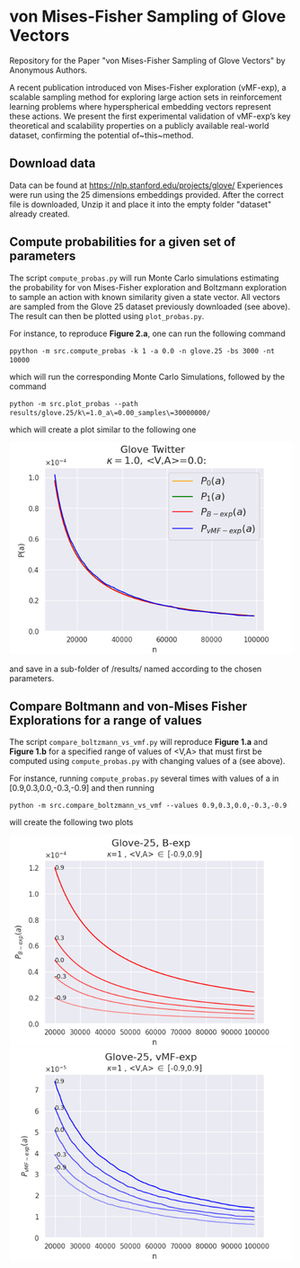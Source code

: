 # von Mises-Fisher Sampling of Glove Vectors
Repository for the Paper "von Mises-Fisher Sampling of Glove Vectors" by Anonymous Authors.

A recent publication introduced von Mises-Fisher exploration (vMF-exp), a scalable sampling method for exploring large action sets in reinforcement learning problems where hyperspherical embedding vectors represent these actions. We present the first experimental validation of vMF-exp’s key theoretical and scalability properties on a publicly available real-world dataset, confirming the potential of~this~method.

## Download data

Data can be found at https://nlp.stanford.edu/projects/glove/
Experiences were run using the 25 dimensions embeddings provided.
After the correct file is downloaded, Unzip it and place it into the empty folder "dataset" already created.

## Compute probabilities for a given set of parameters
The script `compute_probas.py` will run Monte Carlo simulations estimating the probability for von Mises-Fisher exploration and Boltzmann exploration to sample an action with known similarity given a state vector. All vectors are sampled from the Glove 25 dataset previously downloaded (see above). The result can then be plotted using `plot_probas.py`.

For instance, to reproduce **Figure 2.a**, one can run the following command
```
ppython -m src.compute_probas -k 1 -a 0.0 -n glove.25 -bs 3000 -nt 10000
```
which will run the corresponding Monte Carlo Simulations, followed by the command
```
python -m src.plot_probas --path results/glove.25/k\=1.0_a\=0.00_samples\=30000000/
```
which will create a plot similar to the following one

![alt text](resources/plot_0.0.png)

and save in a sub-folder of /results/ named according to the chosen parameters.


## Compare Boltmann and von-Mises Fisher Explorations for a range of values
The script `compare_boltzmann_vs_vmf.py` will reproduce **Figure 1.a** and **Figure 1.b** for a specified range of values of <V,A> that must first be computed using `compute_probas.py` with changing values of a (see above).

For instance, running `compute_probas.py`  several times with values of a in [0.9,0.3,0.0,-0.3,-0.9] and then running
```
python -m src.compare_boltzmann_vs_vmf --values 0.9,0.3,0.0,-0.3,-0.9
```
will create the following two plots

![alt text](resources/boltzmann_plot.png)
![alt text](resources/vmf_plot.png)
